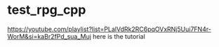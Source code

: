 # test_rpg_cpp


https://youtube.com/playlist?list=PLalVdRk2RC6pqOVxRNj5Uui7FN4r-WorM&si=kaBr2fPd_sua_Muj here is the tutorial

